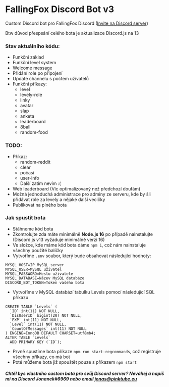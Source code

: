 # FallingFox Discord Bot v3

Custom Discord bot pro FallingFox Discord ([Invite na Discord server](https://invite.gg/fallingfox))

Btw důvod přespsání celého bota je aktualizace Discord.js na 13

### Stav aktuálního kódu:
* Funkční základ
* Funkční level system 
* Welcome message
* Přidání role po připojení
* Update channelu s počtem uživatelů
* Funkční příkazy:
    * level
    * levely-role
    * linky
    * avatar
    * slap
    * anketa 
    * leaderboard
    * 8ball
    * random-food

### TODO: 
* Příkaz:
    * random-reddit
    * clear
    * počasí
    * user-info
    * Další zatím nevím :(
* Web leaderboard (Víc optimalizovaný než předchozí doufám)
* Možná jednoduchá administrace pro adminy ze serveru, kde by šli přidávat role za levely a nějaké další vecičky
* Publikovat na plného bota


### Jak spustit bota
* Stáhneme kód bota 
* Zkontrolujte zda máte minimálně **Node.js 16** po případě nainstalujte (Discord.js v13 vyžaduje minimálně verzi 16)
* Ve složce, kde máme kód bota dáme `npm i`, což nám nainstaluje všechny použité balíčky
* Vytvoříme `.env` soubor, který bude obsahovat následující hodnoty:

```
MYSQL_HOST=IP MySQL server
MYSQL_USER=MySQL uživatel
MYSQL_PASSWORD=Heslo uživatele
MYSQL_DATABASE=Název MySQL databáze
DISCORD_BOT_TOKEN=Token vašeho bota
```
* Vytvoříme v MySQL databází tabulku Levels pomocí následující SQL příkazu
```
CREATE TABLE `Levels` (
  `ID` int(11) NOT NULL,
  `DisUserID` bigint(20) NOT NULL,
  `EXP` int(11) NOT NULL,
  `Level` int(11) NOT NULL,
  `CountOfMessages` int(11) NOT NULL
) ENGINE=InnoDB DEFAULT CHARSET=utf8mb4;
ALTER TABLE `Levels`
  ADD PRIMARY KEY (`ID`);
```
* Prvně spustíme bota příkaze `npm run start-regcommands`, což registruje všechny příkazy, co má bot
* Poté můžeme bota již spouštět pouze s příkazem `npm start`

##### Chtěl bys vlastního custom bota pro svůj Discord server? Neváhej a napiš mi na Discord Jonanek#6969 nebo email jonas@pinktube.eu
